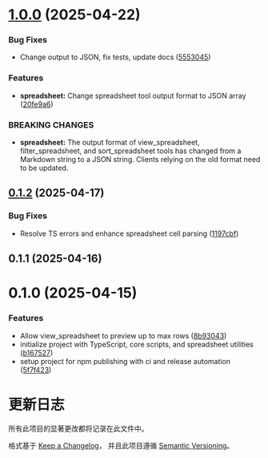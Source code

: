 

# [1.0.0](https://github.com/ZephyrDeng/spreadsheet-mcp/compare/v0.1.2...v1.0.0) (2025-04-22)


### Bug Fixes

* Change output to JSON, fix tests, update docs ([5553045](https://github.com/ZephyrDeng/spreadsheet-mcp/commit/5553045ebe8cb0ca0aba7b5b75b53cb8e5a91116))


### Features

* **spreadsheet:** Change spreadsheet tool output format to JSON array ([20fe9a6](https://github.com/ZephyrDeng/spreadsheet-mcp/commit/20fe9a6ad97e1ffd11027edfe20a95aaa2a1d657))


### BREAKING CHANGES

* **spreadsheet:** The output format of view_spreadsheet, filter_spreadsheet, and sort_spreadsheet tools has changed from a Markdown string to a JSON string. Clients relying on the old format need to be updated.

## [0.1.2](https://github.com/ZephyrDeng/spreadsheet-mcp/compare/v0.1.1...v0.1.2) (2025-04-17)


### Bug Fixes

* Resolve TS errors and enhance spreadsheet cell parsing ([1197cbf](https://github.com/ZephyrDeng/spreadsheet-mcp/commit/1197cbf545b5d0c0a90e18e96f35a9f3dfe8d5b5))

## 0.1.1 (2025-04-16)

# 0.1.0 (2025-04-15)


### Features

* Allow view_spreadsheet to preview up to max rows ([8b93043](https://github.com/ZephyrDeng/spreadsheet-mcp/commit/8b93043a4a17b27272b9a13dc58e45ad77c31470))
* initialize project with TypeScript, core scripts, and spreadsheet utilities ([b167527](https://github.com/ZephyrDeng/spreadsheet-mcp/commit/b16752706c92b5cfd7b6d2b95693eda299103867))
* setup project for npm publishing with ci and release automation ([5f7f423](https://github.com/ZephyrDeng/spreadsheet-mcp/commit/5f7f4236b70d40071d7ee367ebc19f4bfeba2317))

# 更新日志

所有此项目的显著更改都将记录在此文件中。

格式基于 [Keep a Changelog](https://keepachangelog.com/zh-CN/1.0.0/)，
并且此项目遵循 [Semantic Versioning](https://semver.org/lang/zh-CN/)。

<!--
格式示例：
## [版本号] - YYYY-MM-DD
### 新增
- 功能描述

### 变更
- 功能描述

### 修复
- 功能描述

### 移除
- 功能描述
-->
